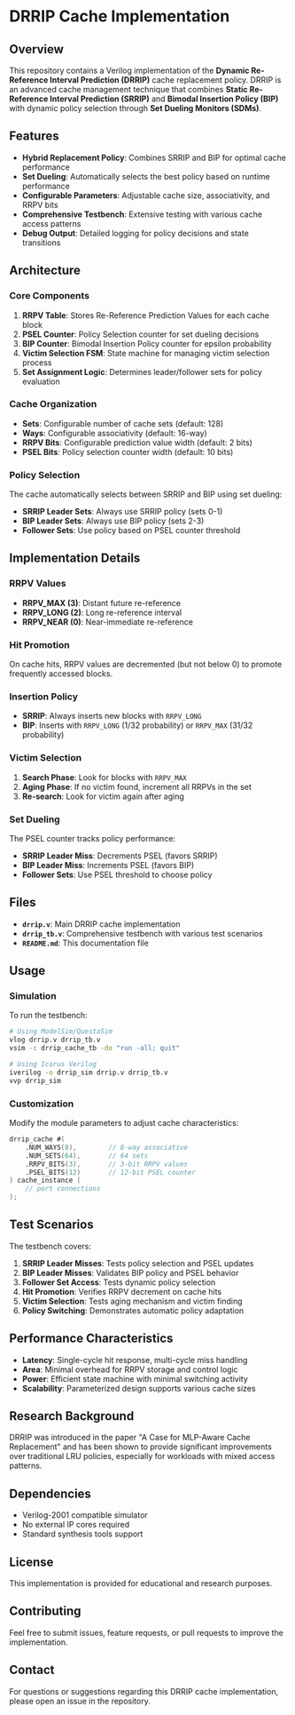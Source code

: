 # DRRIP Cache Implementation

## Overview

This repository contains a Verilog implementation of the **Dynamic Re-Reference Interval Prediction (DRRIP)** cache replacement policy. DRRIP is an advanced cache management technique that combines **Static Re-Reference Interval Prediction (SRRIP)** and **Bimodal Insertion Policy (BIP)** with dynamic policy selection through **Set Dueling Monitors (SDMs)**.

## Features

- **Hybrid Replacement Policy**: Combines SRRIP and BIP for optimal cache performance
- **Set Dueling**: Automatically selects the best policy based on runtime performance
- **Configurable Parameters**: Adjustable cache size, associativity, and RRPV bits
- **Comprehensive Testbench**: Extensive testing with various cache access patterns
- **Debug Output**: Detailed logging for policy decisions and state transitions

## Architecture

### Core Components

1. **RRPV Table**: Stores Re-Reference Prediction Values for each cache block
2. **PSEL Counter**: Policy Selection counter for set dueling decisions
3. **BIP Counter**: Bimodal Insertion Policy counter for epsilon probability
4. **Victim Selection FSM**: State machine for managing victim selection process
5. **Set Assignment Logic**: Determines leader/follower sets for policy evaluation

### Cache Organization

- **Sets**: Configurable number of cache sets (default: 128)
- **Ways**: Configurable associativity (default: 16-way)
- **RRPV Bits**: Configurable prediction value width (default: 2 bits)
- **PSEL Bits**: Policy selection counter width (default: 10 bits)

### Policy Selection

The cache automatically selects between SRRIP and BIP using set dueling:

- **SRRIP Leader Sets**: Always use SRRIP policy (sets 0-1)
- **BIP Leader Sets**: Always use BIP policy (sets 2-3)
- **Follower Sets**: Use policy based on PSEL counter threshold

## Implementation Details

### RRPV Values

- **RRPV_MAX (3)**: Distant future re-reference
- **RRPV_LONG (2)**: Long re-reference interval
- **RRPV_NEAR (0)**: Near-immediate re-reference

### Hit Promotion

On cache hits, RRPV values are decremented (but not below 0) to promote frequently accessed blocks.

### Insertion Policy

- **SRRIP**: Always inserts new blocks with `RRPV_LONG`
- **BIP**: Inserts with `RRPV_LONG` (1/32 probability) or `RRPV_MAX` (31/32 probability)

### Victim Selection

1. **Search Phase**: Look for blocks with `RRPV_MAX`
2. **Aging Phase**: If no victim found, increment all RRPVs in the set
3. **Re-search**: Look for victim again after aging

### Set Dueling

The PSEL counter tracks policy performance:
- **SRRIP Leader Miss**: Decrements PSEL (favors SRRIP)
- **BIP Leader Miss**: Increments PSEL (favors BIP)
- **Follower Sets**: Use PSEL threshold to choose policy

## Files

- **`drrip.v`**: Main DRRIP cache implementation
- **`drrip_tb.v`**: Comprehensive testbench with various test scenarios
- **`README.md`**: This documentation file

## Usage

### Simulation

To run the testbench:

```bash
# Using ModelSim/QuestaSim
vlog drrip.v drrip_tb.v
vsim -c drrip_cache_tb -do "run -all; quit"

# Using Icarus Verilog
iverilog -o drrip_sim drrip.v drrip_tb.v
vvp drrip_sim
```

### Customization

Modify the module parameters to adjust cache characteristics:

```verilog
drrip_cache #(
    .NUM_WAYS(8),        // 8-way associative
    .NUM_SETS(64),       // 64 sets
    .RRPV_BITS(3),       // 3-bit RRPV values
    .PSEL_BITS(12)       // 12-bit PSEL counter
) cache_instance (
    // port connections
);
```

## Test Scenarios

The testbench covers:

1. **SRRIP Leader Misses**: Tests policy selection and PSEL updates
2. **BIP Leader Misses**: Validates BIP policy and PSEL behavior
3. **Follower Set Access**: Tests dynamic policy selection
4. **Hit Promotion**: Verifies RRPV decrement on cache hits
5. **Victim Selection**: Tests aging mechanism and victim finding
6. **Policy Switching**: Demonstrates automatic policy adaptation

## Performance Characteristics

- **Latency**: Single-cycle hit response, multi-cycle miss handling
- **Area**: Minimal overhead for RRPV storage and control logic
- **Power**: Efficient state machine with minimal switching activity
- **Scalability**: Parameterized design supports various cache sizes

## Research Background

DRRIP was introduced in the paper "A Case for MLP-Aware Cache Replacement" and has been shown to provide significant improvements over traditional LRU policies, especially for workloads with mixed access patterns.

## Dependencies

- Verilog-2001 compatible simulator
- No external IP cores required
- Standard synthesis tools support

## License

This implementation is provided for educational and research purposes.

## Contributing

Feel free to submit issues, feature requests, or pull requests to improve the implementation.

## Contact

For questions or suggestions regarding this DRRIP cache implementation, please open an issue in the repository. 
